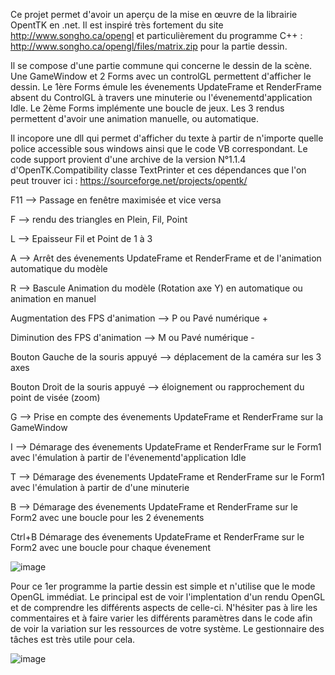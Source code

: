 Ce projet permet d'avoir un aperçu de la mise en œuvre de la librairie OpentTK en .net. Il est inspiré très fortement du site http://www.songho.ca/opengl et particulièrement du programme C++ : http://www.songho.ca/opengl/files/matrix.zip pour la partie dessin. 

Il se compose d'une partie commune qui concerne le dessin de la scène. Une GameWindow et 2 Forms avec un controlGL permettent d'afficher le dessin.
Le 1ère Forms émule les évenements UpdateFrame et RenderFrame absent du ControlGL à travers une minuterie ou l'évenementd'application Idle.
Le 2ème Forms implémente une boucle de jeux.
Les 3 rendus permettent d'avoir une animation manuelle, ou automatique.

Il incopore une dll qui permet d'afficher du texte à partir de n'importe quelle police accessible sous windows ainsi que le code VB correspondant. Le code support provient d'une archive de la version N°1.1.4 d'OpenTK.Compatibility classe TextPrinter et ces dépendances que l'on peut trouver ici : https://sourceforge.net/projects/opentk/

F11 --> Passage en fenêtre maximisée et vice versa

F   --> rendu des triangles en Plein, Fil, Point

L   --> Epaisseur Fil et Point de 1 à 3

A   --> Arrêt des évenements UpdateFrame et RenderFrame et de l'animation automatique du modèle 

R   --> Bascule Animation du modèle (Rotation axe Y) en automatique ou animation en manuel

Augmentation des FPS d'animation --> P ou Pavé numérique + 
   
Diminution des FPS d'animation --> M ou Pavé numérique -

Bouton Gauche de la souris appuyé --> déplacement de la caméra sur les 3 axes

Bouton Droit de la souris appuyé --> éloignement ou rapprochement du point de visée (zoom)
   
G   --> Prise en compte des évenements UpdateFrame et RenderFrame sur la GameWindow


I   --> Démarage des évenements UpdateFrame et RenderFrame sur le Form1 avec l'émulation à partir de l'évenementd'application Idle

T   --> Démarage des évenements UpdateFrame et RenderFrame sur le Form1 avec l'émulation à partir de d'une minuterie


B   --> Démarage des évenements UpdateFrame et RenderFrame sur le Form2 avec une boucle pour les 2 évenements

Ctrl+B  Démarage des évenements UpdateFrame et RenderFrame sur le Form2 avec une boucle pour chaque évenement


![image](https://user-images.githubusercontent.com/81978881/114317360-045a4300-9b08-11eb-8be9-669bc93e583d.png)

Pour ce 1er programme la partie dessin est simple et n'utilise que le mode OpenGL immédiat. Le principal est de voir l'implentation d'un rendu OpenGL et de comprendre les différents aspects de celle-ci. N'hésiter pas à lire les commentaires et à faire varier les différents paramètres dans le code afin de voir la variation sur les ressources de votre système. Le gestionnaire des tâches est très utile pour cela.

![image](https://user-images.githubusercontent.com/81978881/114319810-56549600-9b13-11eb-883e-14e1d74c96a7.png)


